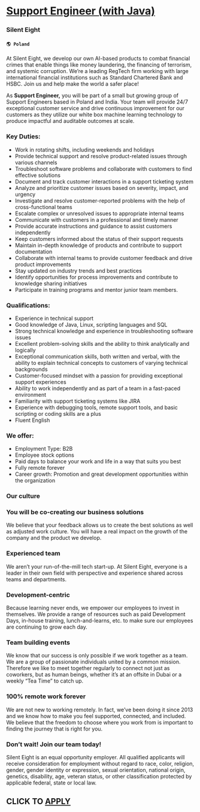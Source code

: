 # [Support Engineer (with Java)](https://www.remotewlb.com/apply/support-engineer-with-java)  
### Silent Eight  
#### `🌎 Poland`  

At Silent Eight, we develop our own AI-based products to combat financial crimes that enable things like money laundering, the financing of terrorism, and systemic corruption. We’re a leading RegTech firm working with large international financial institutions such as Standard Chartered Bank and HSBC. Join us and help make the world a safer place!

As **Support Engineer,** you will be part of a small but growing group of Support Engineers based in Poland and India. Your team will provide 24/7 exceptional customer service and drive continuous improvement for our customers as they utilize our white box machine learning technology to produce impactful and auditable outcomes at scale.

### Key Duties:

  * Work in rotating shifts, including weekends and holidays 
  * Provide technical support and resolve product-related issues through various channels
  * Troubleshoot software problems and collaborate with customers to find effective solutions
  * Document and track customer interactions in a support ticketing system
  * Analyze and prioritize customer issues based on severity, impact, and urgency
  * Investigate and resolve customer-reported problems with the help of cross-functional teams
  * Escalate complex or unresolved issues to appropriate internal teams
  * Communicate with customers in a professional and timely manner
  * Provide accurate instructions and guidance to assist customers independently
  * Keep customers informed about the status of their support requests
  * Maintain in-depth knowledge of products and contribute to support documentation
  * Collaborate with internal teams to provide customer feedback and drive product improvements
  * Stay updated on industry trends and best practices
  * Identify opportunities for process improvements and contribute to knowledge sharing initiatives
  * Participate in training programs and mentor junior team members.

### Qualifications:

  * Experience in technical support
  * Good knowledge of Java, Linux, scripting languages and SQL
  * Strong technical knowledge and experience in troubleshooting software issues
  * Excellent problem-solving skills and the ability to think analytically and logically
  * Exceptional communication skills, both written and verbal, with the ability to explain technical concepts to customers of varying technical backgrounds
  * Customer-focused mindset with a passion for providing exceptional support experiences
  * Ability to work independently and as part of a team in a fast-paced environment
  * Familiarity with support ticketing systems like JIRA
  * Experience with debugging tools, remote support tools, and basic scripting or coding skills are a plus
  * Fluent English

### We offer:

  * Employment Type: B2B
  * Employee stock options
  * Paid days to balance your work and life in a way that suits you best
  * Fully remote forever
  * Career growth: Promotion and great development opportunities within the organization

### Our culture

### You will be co-creating our business solutions

We believe that your feedback allows us to create the best solutions as well as adjusted work culture. You will have a real impact on the growth of the company and the product we develop.

### Experienced team

We aren’t your run-of-the-mill tech start-up. At Silent Eight, everyone is a leader in their own field with perspective and experience shared across teams and departments.

### Development-centric

Because learning never ends, we empower our employees to invest in themselves. We provide a range of resources such as paid Development Days, in-house training, lunch-and-learns, etc. to make sure our employees are continuing to grow each day.

### Team building events

We know that our success is only possible if we work together as a team. We are a group of passionate individuals united by a common mission. Therefore we like to meet together regularly to connect not just as coworkers, but as human beings, whether it’s at an offsite in Dubai or a weekly “Tea Time” to catch up.

### 100% remote work forever

We are not new to working remotely. In fact, we’ve been doing it since 2013 and we know how to make you feel supported, connected, and included. We believe that the freedom to choose where you work from is important to finding the journey that is right for you.

### Don’t wait! Join our team today!

Silent Eight is an equal opportunity employer. All qualified applicants will receive consideration for employment without regard to race, color, religion, gender, gender identity or expression, sexual orientation, national origin, genetics, disability, age, veteran status, or other classification protected by applicable federal, state or local law.

  
## CLICK TO [APPLY](https://www.remotewlb.com/apply/support-engineer-with-java)


